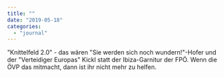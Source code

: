 ```yaml
---
title: ""
date: "2019-05-18"
categories: 
  - "journal"
---
```


"Knittelfeld 2.0" - das wären "Sie werden sich noch wundern!"-Hofer und der "Verteidiger Europas" Kickl statt der Ibiza-Garnitur der FPÖ. Wenn die ÖVP das mitmacht, dann ist ihr nicht mehr zu helfen.
